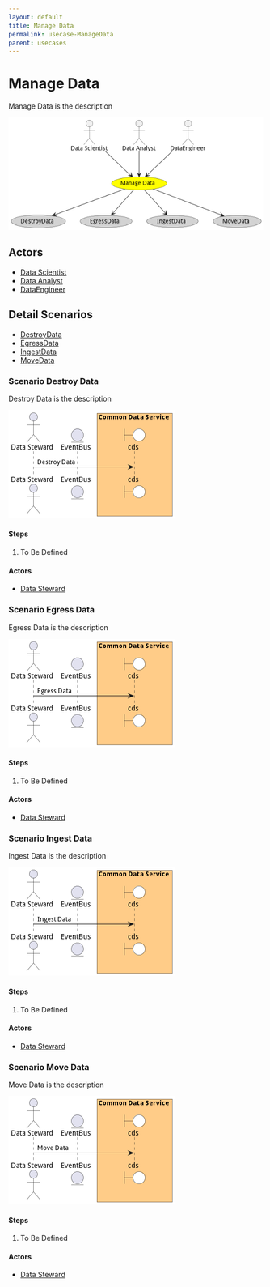 ```yaml
---
layout: default
title: Manage Data
permalink: usecase-ManageData
parent: usecases
---
```

# Manage Data

Manage Data is the description

![Activities Diagram](./Activities.png)

## Actors

* [Data Scientist](actor-datascientist)
* [Data Analyst](actor-analyst)
* [DataEngineer](actor-dataengineer)











## Detail Scenarios

* [DestroyData](#scenario-DestroyData)
* [EgressData](#scenario-EgressData)
* [IngestData](#scenario-IngestData)
* [MoveData](#scenario-MoveData)



### Scenario Destroy Data

Destroy Data is the description

![Scenario DestroyData](./DestroyData.png)

#### Steps

1. To Be Defined


#### Actors

* [Data Steward](actor-datasteward)



### Scenario Egress Data

Egress Data is the description

![Scenario EgressData](./EgressData.png)

#### Steps

1. To Be Defined


#### Actors

* [Data Steward](actor-datasteward)



### Scenario Ingest Data

Ingest Data is the description

![Scenario IngestData](./IngestData.png)

#### Steps

1. To Be Defined


#### Actors

* [Data Steward](actor-datasteward)



### Scenario Move Data

Move Data is the description

![Scenario MoveData](./MoveData.png)

#### Steps

1. To Be Defined


#### Actors

* [Data Steward](actor-datasteward)




